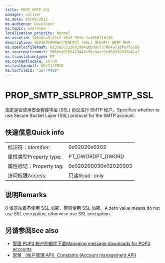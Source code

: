 ```yaml
---
title: PROP_SMTP_SSL
manager: soliver
ms.date: 03/09/2015
ms.audience: Developer
ms.topic: overview
localization_priority: Normal
ms.assetid: f46e8aa3-d2c2-45a2-93fe-1c40107fbf16
description: 指定是否使用安全套接字层 (SSL) 协议进行 SMTP 帐户。
ms.openlocfilehash: b935e575338d39041bbdd6737b04a71dfe7f65b6
ms.sourcegitcommit: 9d60cd82b5413446e5bc8ace2cd689f683fb41a7
ms.translationtype: MT
ms.contentlocale: zh-CN
ms.lasthandoff: 06/11/2018
ms.locfileid: "19774459"
---
```

# <a name="propsmtpssl"></a><span data-ttu-id="ef72f-103">PROP_SMTP_SSL</span><span class="sxs-lookup"><span data-stu-id="ef72f-103">PROP_SMTP_SSL</span></span>

<span data-ttu-id="ef72f-104">指定是否使用安全套接字层 (SSL) 协议进行 SMTP 帐户。</span><span class="sxs-lookup"><span data-stu-id="ef72f-104">Specifies whether to use Secure Socket Layer (SSL) protocol for the SMTP account.</span></span>
  
## <a name="quick-info"></a><span data-ttu-id="ef72f-105">快速信息</span><span class="sxs-lookup"><span data-stu-id="ef72f-105">Quick info</span></span>

|||
|:-----|:-----|
|<span data-ttu-id="ef72f-106">标识符：</span><span class="sxs-lookup"><span data-stu-id="ef72f-106">Identifier:</span></span>  <br/> |<span data-ttu-id="ef72f-107">0x0202</span><span class="sxs-lookup"><span data-stu-id="ef72f-107">0x0202</span></span>  <br/> |
|<span data-ttu-id="ef72f-108">属性类型</span><span class="sxs-lookup"><span data-stu-id="ef72f-108">Property type:</span></span>  <br/> |<span data-ttu-id="ef72f-109">PT_DWORD</span><span class="sxs-lookup"><span data-stu-id="ef72f-109">PT_DWORD</span></span>  <br/> |
|<span data-ttu-id="ef72f-110">属性标记：</span><span class="sxs-lookup"><span data-stu-id="ef72f-110">Property tag:</span></span>  <br/> |<span data-ttu-id="ef72f-111">0x02020003</span><span class="sxs-lookup"><span data-stu-id="ef72f-111">0x02020003</span></span>  <br/> |
|<span data-ttu-id="ef72f-112">访问权限</span><span class="sxs-lookup"><span data-stu-id="ef72f-112">Access:</span></span>  <br/> |<span data-ttu-id="ef72f-113">只读</span><span class="sxs-lookup"><span data-stu-id="ef72f-113">Read-only</span></span>  <br/> |
   
## <a name="remarks"></a><span data-ttu-id="ef72f-114">说明</span><span class="sxs-lookup"><span data-stu-id="ef72f-114">Remarks</span></span>

<span data-ttu-id="ef72f-115">0 值意味着不使用 SSL 加密，否则使用 SSL 加密。</span><span class="sxs-lookup"><span data-stu-id="ef72f-115">A zero value means do not use SSL encryption, otherwise use SSL encryption.</span></span>
  
## <a name="see-also"></a><span data-ttu-id="ef72f-116">另请参阅</span><span class="sxs-lookup"><span data-stu-id="ef72f-116">See also</span></span>

- [<span data-ttu-id="ef72f-117">管理 POP3 帐户的邮件下载</span><span class="sxs-lookup"><span data-stu-id="ef72f-117">Managing message downloads for POP3 accounts</span></span>](managing-message-downloads-for-pop3-accounts.md) 
- [<span data-ttu-id="ef72f-118">常量 （帐户管理 API）</span><span class="sxs-lookup"><span data-stu-id="ef72f-118">Constants (Account management API)</span></span>](constants-account-management-api.md)

